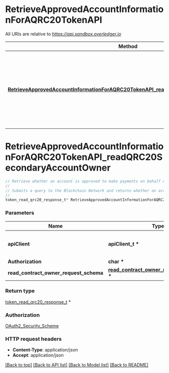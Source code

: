 # RetrieveApprovedAccountInformationForAQRC20TokenAPI

All URIs are relative to *https://api.sandbox.overledger.io*

Method | HTTP request | Description
------------- | ------------- | -------------
[**RetrieveApprovedAccountInformationForAQRC20TokenAPI_readQRC20SecondaryAccountOwner**](RetrieveApprovedAccountInformationForAQRC20TokenAPI.md#RetrieveApprovedAccountInformationForAQRC20TokenAPI_readQRC20SecondaryAccountOwner) | **POST** /v2/tokenise/tokens/qrc20/secondary-account-owner | Retrieve whether an account is approved to make payments on behalf of another account for a particular QRC20 token.


# **RetrieveApprovedAccountInformationForAQRC20TokenAPI_readQRC20SecondaryAccountOwner**
```c
// Retrieve whether an account is approved to make payments on behalf of another account for a particular QRC20 token.
//
// Submits a query to the Blockchain Network and returns whether an account is approved to make payments on behalf of another account for a particular QRC20 token.
//
token_read_qrc20_response_t* RetrieveApprovedAccountInformationForAQRC20TokenAPI_readQRC20SecondaryAccountOwner(apiClient_t *apiClient, char * Authorization, read_contract_owner_request_schema_t * read_contract_owner_request_schema);
```

### Parameters
Name | Type | Description  | Notes
------------- | ------------- | ------------- | -------------
**apiClient** | **apiClient_t \*** | context containing the client configuration |
**Authorization** | **char \*** |  | 
**read_contract_owner_request_schema** | **[read_contract_owner_request_schema_t](read_contract_owner_request_schema.md) \*** |  | 

### Return type

[token_read_qrc20_response_t](token_read_qrc20_response.md) *


### Authorization

[OAuth2_Security_Scheme](../README.md#OAuth2_Security_Scheme)

### HTTP request headers

 - **Content-Type**: application/json
 - **Accept**: application/json

[[Back to top]](#) [[Back to API list]](../README.md#documentation-for-api-endpoints) [[Back to Model list]](../README.md#documentation-for-models) [[Back to README]](../README.md)

